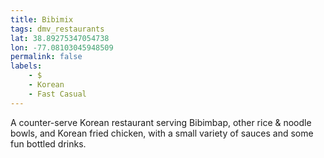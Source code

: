 ```yaml
---
title: Bibimix
tags: dmv_restaurants
lat: 38.89275347054738
lon: -77.08103045948509
permalink: false
labels:
    - $
    - Korean
    - Fast Casual
---
```


A counter-serve Korean restaurant serving Bibimbap, other rice & noodle bowls, and Korean fried chicken, with a small variety of sauces and some fun bottled drinks.